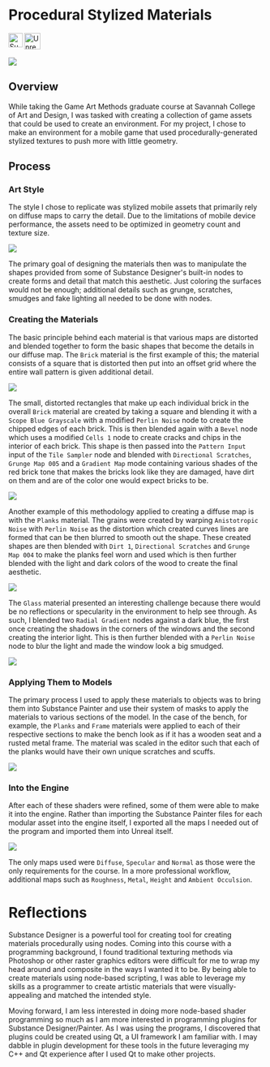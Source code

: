 # Procedural Stylized Materials

<img align="left" alt="SubstanceDesigner" width="28px" src="https://howtolearn.me/wp-content/uploads/2015/11/Substance-Designer-Logo.png" />
<img align="left" alt="Unreal Engine" width="32px" src="https://vectorified.com/images/epic-games-icon-35.png" />

<br/>
<br/>

![](Images/ducharmed_project_d_part_3_sheet_1.png)


## Overview

While taking the Game Art Methods graduate course at Savannah College of Art and Design, I was tasked with creating a collection of game assets that could be used to create an environment. For my project, I chose to make an environment for a mobile game that used procedurally-generated stylized textures to push more with little geometry.

## Process

### Art Style

The style I chose to replicate was stylized mobile assets that primarily rely on diffuse maps to carry the detail. Due to the limitations of mobile device performance, the assets need to be optimized in geometry count and texture size. 

![](Images/ArtStyle.PNG)

The primary goal of designing the materials then was to manipulate the shapes provided from some of Substance Designer's built-in nodes to create forms and detail that match this aesthetic. Just coloring the surfaces would not be enough; additional details such as grunge, scratches, smudges and fake lighting all needed to be done with nodes.

### Creating the Materials

The basic principle behind each material is that various maps are distorted and blended together to form the basic shapes that become the details in our diffuse map. The `Brick` material is the first example of this; the material consists of a square that is distorted then put into an offset grid where the entire wall pattern is given additional detail.

![](Images/ducharmed_project_d_part_3_sheet_3.png)

The small, distorted rectangles that make up each individual brick in the overall `Brick` material are created by taking a square and blending it with a `Scope Blue Grayscale` with a modified `Perlin Noise` node to create the chipped edges of each brick. This is then blended again with a `Bevel` node which uses a modified `Cells 1` node to create cracks and chips in the interior of each brick. This shape is then passed into the `Pattern Input` input of the `Tile Sampler` node and blended with `Directional Scratches`, `Grunge Map 005` and a `Gradient Map` mode containing various shades of the red brick tone that makes the bricks look like they are damaged, have dirt on them and are of the color one would expect bricks to be.

![](Images/BrickNodes.PNG)

Another example of this methodology applied to creating a diffuse map is with the `Planks` material. The grains were created by warping `Anistotropic Noise` with `Perlin Noise` as the distortion which created curves lines are formed that can be then blurred to smooth out the shape. These created shapes are then blended with `Dirt 1`, `Directional Scratches` and `Grunge Map 004` to make the planks feel worn and used which is then further blended with the light and dark colors of the wood to create the final aesthetic.

![](Images/WoodNodes.PNG)

The `Glass` material presented an interesting challenge because there would be no reflections or specularity in the environment to help see through. As such, I blended two `Radial Gradient` nodes against a dark blue, the first once creating the shadows in the corners of the windows and the second creating the interior light. This is then further blended with a `Perlin Noise` node to blur the light and made the window look a big smudged.

![](Images/GlassNodes.PNG)

### Applying Them to Models

The primary process I used to apply these materials to objects was to bring them into Substance Painter and use their system of masks to apply the materials to various sections of the model. In the case of the bench, for example, the `Planks` and `Frame` materials were applied to each of their respective sections to make the bench look as if it has a wooden seat and a rusted metal frame. The material was scaled in the editor such that each of the planks would have their own unique scratches and scuffs.

![](Images/Bench.PNG)

### Into the Engine

After each of these shaders were refined, some of them were able to make it into the engine. Rather than importing the Substance Painter files for each modular asset into the engine itself, I exported all the maps I needed out of the program and imported them into Unreal itself.

![](Images/ducharmed_project_d_part_3_sheet_1.png)

The only maps used were `Diffuse`, `Specular` and `Normal` as those were the only requirements for the course. In a more professional workflow, additional maps such as `Roughness`, `Metal`, `Height` and `Ambient Occulsion`.

# Reflections

Substance Designer is a powerful tool for creating tool for creating materials procedurally using nodes. Coming into this course with a programming background, I found traditional texturing methods via Photoshop or other raster graphics editors were difficult for me to wrap my head around and composite in the ways I wanted it to be. By being able to create materials using node-based scripting, I was able to leverage my skills as a programmer to create artistic materials that were visually-appealing and matched the intended style.

Moving forward, I am less interested in doing more node-based shader programming so much as I am more interested in programming plugins for Substance Designer/Painter. As I was using the programs, I discovered that plugins could be created using Qt, a UI framework I am familiar with. I may dabble in plugin development for these tools in the future leveraging my C++ and Qt experience after I used Qt to make other projects.